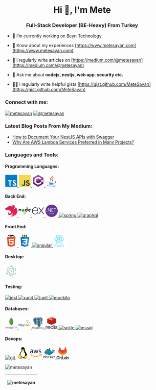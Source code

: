 <h1 align="center">Hi 👋, I'm Mete</h1>
<h3 align="center">Full-Stack Developer (BE-Heavy) From Turkey</h3>

- 🔭 I’m currently working on [Beyn Technology](https://beyn.com.tr/)

- 📄 Know about my experiences [https://www.metesayan.com](https://www.metesayan.com)

- 📝 I regularly write articles on [https://medium.com/@metesayan](https://medium.com/@metesayan)

- 💬 Ask me about **nodejs, nestjs, web app. security etc.**

- ✍🏻 I regularly write helpful gists [https://gist.github.com/MeteSayan](https://gist.github.com/MeteSayan)

<h3 align="left">Connect with me:</h3>
<p align="left">
<a href="https://linkedin.com/in/metesayan" target="blank"><img align="center" src="https://raw.githubusercontent.com/rahuldkjain/github-profile-readme-generator/master/src/images/icons/Social/linked-in-alt.svg" alt="metesayan" height="30" width="40" /></a>
<a href="https://medium.com/@metesayan" target="blank"><img align="center" src="https://raw.githubusercontent.com/rahuldkjain/github-profile-readme-generator/master/src/images/icons/Social/medium.svg" alt="@metesayan" height="30" width="40" /></a>
</p>

<h3 align="left">Latest Blog Posts From My Medium:</h3>

<!-- BLOG-POST-LIST:START -->
- [How to Document Your NestJS APIs with Swagger](https://medium.com/@metesayan/how-to-document-your-nestjs-apis-with-swagger-42bdefd13698?source=rss-47b92ba9c25b------2)
- [Why Are AWS Lambda Services Preferred in Many Projects?](https://medium.com/@metesayan/why-are-aws-lambda-services-preferred-in-many-projects-37638d0d0a4c?source=rss-47b92ba9c25b------2)
<!-- BLOG-POST-LIST:END -->

<h3 align="left">Languages and Tools:</h3>
<h4 align="left">Programming Languages:</h4>
<p align="left"> 
  <a href="https://www.typescriptlang.org/" target="_blank" rel="noreferrer"> <img src="https://raw.githubusercontent.com/devicons/devicon/master/icons/typescript/typescript-original.svg" alt="typescript" width="40" height="40"/> </a> 
  <a href="https://developer.mozilla.org/en-US/docs/Web/JavaScript" target="_blank" rel="noreferrer"> <img src="https://raw.githubusercontent.com/devicons/devicon/master/icons/javascript/javascript-original.svg" alt="javascript" width="40" height="40"/> </a> 
  <a href="https://www.w3schools.com/cs/" target="_blank" rel="noreferrer"> <img src="https://raw.githubusercontent.com/devicons/devicon/master/icons/csharp/csharp-original.svg" alt="csharp" width="40" height="40"/> </a>
  <a href="https://www.java.com" target="_blank" rel="noreferrer"> <img src="https://raw.githubusercontent.com/devicons/devicon/master/icons/java/java-original.svg" alt="java" width="40" height="40"/> </a>
</p>
<h4 align="left">Back End:</h4>
<p align="left"> 
  <a href="https://nestjs.com/" target="_blank" rel="noreferrer"> <img src="https://raw.githubusercontent.com/devicons/devicon/master/icons/nestjs/nestjs-original.svg" alt="nestjs" width="40" height="40"/> </a> 
  <a href="https://nodejs.org" target="_blank" rel="noreferrer"> <img src="https://raw.githubusercontent.com/devicons/devicon/master/icons/nodejs/nodejs-original-wordmark.svg" alt="nodejs" width="40" height="40"/> </a> 
  <a href="https://expressjs.com" target="_blank" rel="noreferrer"> <img src="https://raw.githubusercontent.com/devicons/devicon/master/icons/express/express-original.svg" alt="express" width="40" height="40"/> </a>  
  <a href="https://dotnet.microsoft.com/" target="_blank" rel="noreferrer"> <img src="https://raw.githubusercontent.com/devicons/devicon/master/icons/dotnetcore/dotnetcore-original.svg" alt="dotnetcore" width="40" height="40"/> </a>
  <a href="https://spring.io/" target="_blank" rel="noreferrer"> <img src="https://www.vectorlogo.zone/logos/springio/springio-icon.svg" alt="spring" width="40" height="40"/> </a>
  <a href="https://graphql.org" target="_blank" rel="noreferrer"> <img src="https://www.vectorlogo.zone/logos/graphql/graphql-icon.svg" alt="graphql" width="40" height="40"/> </a>
</p>
<h4 align="left">Front End:</h4>
<p align="left"> 
  <a href="https://www.w3.org/html/" target="_blank" rel="noreferrer"> <img src="https://raw.githubusercontent.com/devicons/devicon/master/icons/html5/html5-original-wordmark.svg" alt="html5" width="40" height="40"/> </a> 
  <a href="https://www.w3schools.com/css/" target="_blank" rel="noreferrer"> <img src="https://raw.githubusercontent.com/devicons/devicon/master/icons/css3/css3-original-wordmark.svg" alt="css3" width="40" height="40"/> </a>
  <a href="https://angular.io" target="_blank" rel="noreferrer"> <img src="https://angular.io/assets/images/logos/angular/angular.svg" alt="angular" width="40" height="40"/> </a>
  <a href="https://reactjs.org/" target="_blank" rel="noreferrer"> <img src="https://raw.githubusercontent.com/devicons/devicon/master/icons/react/react-original-wordmark.svg" alt="react" width="40" height="40"/> </a>
</p>
<h4 align="left">Desktop:</h4>
<p align="left"> 
  <a href="https://www.electronjs.org/" target="_blank" rel="noreferrer"> <img src="https://raw.githubusercontent.com/devicons/devicon/master/icons/electron/electron-original.svg" alt="electronjs" width="40" height="40"/> </a> </p>
</p>
<h4 align="left">Testing:</h4>
<p align="left"> 
  <a href="https://jestjs.io" target="_blank" rel="noreferrer"> <img src="https://www.vectorlogo.zone/logos/jestjsio/jestjsio-icon.svg" alt="jest" width="40" height="40"/> </a> 
  <a href="https://xunit.net/" target="_blank" rel="noreferrer"> <img src="https://github.com/xunit/media/blob/main/full-logo.svg" alt="xunit" width="40" height="40"/> </a>
  <a href="https://junit.org/" target="_blank" rel="noreferrer"> <img src="https://avatars.githubusercontent.com/u/874086" alt="junit" width="40" height="40"/> </a>
  <a href="https://site.mockito.org/" target="_blank" rel="noreferrer"> <img src="https://static.javatpoint.com/tutorial/mockito/images/mockito.png" alt="mockito" width="40" height="40"/> </a>
</p>
<h4 align="left">Databases:</h4>
<p align="left"> 
  <a href="https://www.mongodb.com/" target="_blank" rel="noreferrer"> <img src="https://raw.githubusercontent.com/devicons/devicon/master/icons/mongodb/mongodb-original-wordmark.svg" alt="mongodb" width="40" height="40"/> </a> 
  <a href="https://www.mysql.com/" target="_blank" rel="noreferrer"> <img src="https://raw.githubusercontent.com/devicons/devicon/master/icons/mysql/mysql-original-wordmark.svg" alt="mysql" width="40" height="40"/> </a> 
  <a href="https://www.postgresql.org" target="_blank" rel="noreferrer"> <img src="https://raw.githubusercontent.com/devicons/devicon/master/icons/postgresql/postgresql-original-wordmark.svg" alt="postgresql" width="40" height="40"/> </a> 
  <a href="https://redis.io" target="_blank" rel="noreferrer"> <img src="https://raw.githubusercontent.com/devicons/devicon/master/icons/redis/redis-original-wordmark.svg" alt="redis" width="40" height="40"/> </a> 
  <a href="https://www.sqlite.org/" target="_blank" rel="noreferrer"> <img src="https://www.vectorlogo.zone/logos/sqlite/sqlite-icon.svg" alt="sqlite" width="40" height="40"/> </a>
  <a href="https://www.microsoft.com/en-us/sql-server" target="_blank" rel="noreferrer"> <img src="https://www.svgrepo.com/show/303229/microsoft-sql-server-logo.svg" alt="mssql" width="40" height="40"/> </a>
</p>
<h4 align="left">Devops:</h4>
<p align="left"> 
  <a href="https://git-scm.com/" target="_blank" rel="noreferrer"> <img src="https://www.vectorlogo.zone/logos/git-scm/git-scm-icon.svg" alt="git" width="40" height="40"/> </a> 
  <a href="https://www.linux.org/" target="_blank" rel="noreferrer"> <img src="https://raw.githubusercontent.com/devicons/devicon/master/icons/linux/linux-original.svg" alt="linux" width="40" height="40"/> </a>
  <a href="https://aws.amazon.com" target="_blank" rel="noreferrer"> <img src="https://raw.githubusercontent.com/devicons/devicon/master/icons/amazonwebservices/amazonwebservices-original-wordmark.svg" alt="aws" width="40" height="40"/> </a> 
  <a href="https://www.docker.com/" target="_blank" rel="noreferrer"> <img src="https://raw.githubusercontent.com/devicons/devicon/master/icons/docker/docker-original-wordmark.svg" alt="docker" width="40" height="40"/> </a>  
  <a href="https://www.gitlab.com/" target="_blank" rel="noreferrer"> <img src="https://raw.githubusercontent.com/devicons/devicon/master/icons/gitlab/gitlab-original-wordmark.svg" alt="gitlab" width="40" height="40"/> </a> 
</p>
<p align="left"> 
<p align="left"> <img src="https://komarev.com/ghpvc/?username=metesayan&label=Profile%20views&color=ffd700&style=flat" alt="metesayan" /> </p>

<table>
<thead>
  <tr>
    <th><p><img align="left" src="https://github-readme-stats-metesayan.vercel.app/api?username=metesayan&show_icons=true&locale=en&theme=dark" alt="metesayan" /></p></th>
  </tr>
</thead>
</table>

